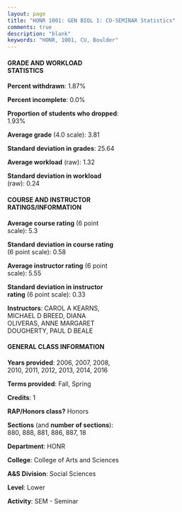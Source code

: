```yaml
---
layout: page
title: "HONR 1001: GEN BIOL 1: CO-SEMINAR Statistics"
comments: true
description: "blank"
keywords: "HONR, 1001, CU, Boulder"
--- 
```

<head>
<script src="https://ajax.googleapis.com/ajax/libs/jquery/2.1.3/jquery.min.js"></script>
<script src="https://dl.dropboxusercontent.com/s/pc42nxpaw1ea4o9/highcharts.js?dl=0"></script>
<!-- <script src="../assets/js/highcharts.js"></script> -->
<style type="text/css">@font-face {
	font-family: "Bebas Neue";
	src: url(https://www.filehosting.org/file/details/544349/BebasNeue%20Regular.otf) format("opentype");
	}
	h1.Bebas { 
		font-family: "Bebas Neue", Verdana, Tahoma;
	}
</style>
</head>
<body>
	<div id="container" style="float: right; width: 45%; height: 88%; margin-left: 2.5%; margin-right: 2.5%;"></div>
	<script language="JavaScript">
		$(document).ready(function() {
		var chart = {type: 'column'};
		var title = {text: 'Grade Distribution'};
		var xAxis = {categories: ['A','B','C','D','F'],crosshair: true};
		var yAxis = {min: 0,title: {text: 'Percentage'}};
		var tooltip = {headerFormat: '<center><b><span style="font-size:20px">{point.key}</span></b></center>',
		               pointFormat: '<td style="padding:0"><b>{point.y:.1f}%</b></td>',
		               footerFormat: '</table>',shared: true,useHTML: true};
		var plotOptions = {column: {pointPadding: 0.0,borderWidth: 0}};  
		var credits = {enabled: false};var series= [{name: 'Percent',data: [88.98,8.27,1.57,0.39,0.79,]}];
		var json = {};
		json.chart = chart;
		json.title = title;
		json.tooltip = tooltip;
		json.xAxis = xAxis;
		json.yAxis = yAxis;  
		json.series = series;
		json.plotOptions = plotOptions;  
		json.credits = credits;
		$('#container').highcharts(json);
	});
	</script>
</body>
			   
#### GRADE AND WORKLOAD STATISTICS

**Percent withdrawn**: 1.87%

**Percent incomplete**: 0.0%

**Proportion of students who dropped**: 1.93%

**Average grade** (4.0 scale): 3.81

**Standard deviation in grades**: 25.64

**Average workload** (raw): 1.32

**Standard deviation in workload** (raw): 0.24

#### COURSE AND INSTRUCTOR RATINGS/INFORMATION

**Average course rating** (6 point scale): 5.3

**Standard deviation in course rating** (6 point scale): 0.58

**Average instructor rating** (6 point scale): 5.55

**Standard deviation in instructor rating** (6 point scale): 0.33

**Instructors**: CAROL A KEARNS, MICHAEL D BREED, DIANA OLIVERAS, ANNE MARGARET DOUGHERTY, PAUL D BEALE

#### GENERAL CLASS INFORMATION

**Years provided**: 2006, 2007, 2008, 2010, 2011, 2012, 2013, 2014, 2016

**Terms provided**: Fall, Spring

**Credits**: 1

**RAP/Honors class?** Honors

**Sections** (and **number of sections**): 880, 888, 881, 886, 887, 18

**Department**: HONR

**College**: College of Arts and Sciences

**A&S Division**: Social Sciences

**Level**: Lower

**Activity**: SEM - Seminar